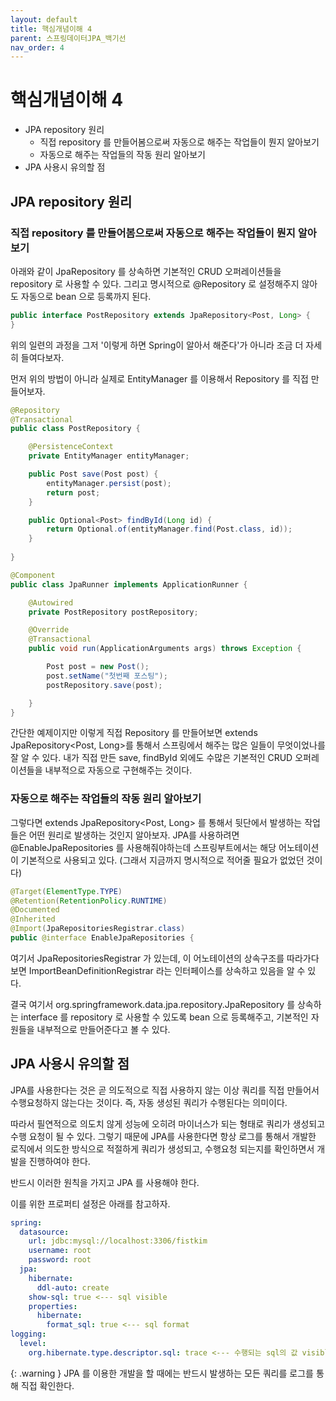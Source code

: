 ```yaml
---
layout: default
title: 핵심개념이해 4
parent: 스프링데이터JPA_백기선
nav_order: 4
---
```


# 핵심개념이해 4

- JPA repository 원리
  - 직접 repository 를 만들어봄으로써 자동으로 해주는 작업들이 뭔지 알아보기
  - 자동으로 해주는 작업들의 작동 원리 알아보기
- JPA 사용시 유의할 점 

## JPA repository 원리

### 직접 repository 를 만들어봄으로써 자동으로 해주는 작업들이 뭔지 알아보기
아래와 같이 JpaRepository 를 상속하면 기본적인 CRUD 오퍼레이션들을 repository 로 사용할 수 있다.
그리고 명시적으로 @Repository 로 설정해주지 않아도 자동으로 bean 으로 등록까지 된다.
```java
public interface PostRepository extends JpaRepository<Post, Long> {
}
```

위의 일련의 과정을 그저 '이렇게 하면 Spring이 알아서 해준다'가 아니라 조금 더 자세히 들여다보자.

먼저 위의 방법이 아니라 실제로 EntityManager 를 이용해서 Repository 를 직접 만들어보자.
```java
@Repository
@Transactional
public class PostRepository {

    @PersistenceContext
    private EntityManager entityManager;

    public Post save(Post post) {
        entityManager.persist(post);
        return post;
    }

    public Optional<Post> findById(Long id) {
        return Optional.of(entityManager.find(Post.class, id));
    }
    
}
```
```java
@Component
public class JpaRunner implements ApplicationRunner {

    @Autowired
    private PostRepository postRepository;

    @Override
    @Transactional
    public void run(ApplicationArguments args) throws Exception {

        Post post = new Post();
        post.setName("첫번째 포스팅");
        postRepository.save(post);

    }
}
```
간단한 예제이지만 이렇게 직접 Repository 를 만들어보면 extends JpaRepository<Post, Long>를 통해서 스프링에서 해주는 많은 일들이 무엇이었나를 잘 알 수 있다.
내가 직접 만든 save, findById 외에도 수많은 기본적인 CRUD 오퍼레이션들을 내부적으로 자동으로 구현해주는 것이다.

### 자동으로 해주는 작업들의 작동 원리 알아보기
그렇다면 extends JpaRepository<Post, Long> 를 통해서 뒷단에서 발생하는 작업들은 어떤 원리로 발생하는 것인지 알아보자.
JPA를 사용하려면 @EnableJpaRepositories 를 사용해줘야하는데 스프링부트에서는 해당 어노테이션이 기본적으로 사용되고 있다.
(그래서 지금까지 명시적으로 적어줄 필요가 없었던 것이다)
```java
@Target(ElementType.TYPE)
@Retention(RetentionPolicy.RUNTIME)
@Documented
@Inherited
@Import(JpaRepositoriesRegistrar.class)
public @interface EnableJpaRepositories {
```
여기서 JpaRepositoriesRegistrar 가 있는데, 이 어노테이션의 상속구조를 따라가다 보면 ImportBeanDefinitionRegistrar 라는 인터페이스를 상속하고 있음을 알 수 있다.

결국 여기서 org.springframework.data.jpa.repository.JpaRepository 를 상속하는 interface 를 repository 로 사용할 수 있도록
bean 으로 등록해주고, 기본적인 자원들을 내부적으로 만들어준다고 볼 수 있다.

## JPA 사용시 유의할 점
JPA를 사용한다는 것은 곧 의도적으로 직접 사용하지 않는 이상 쿼리를 직접 만들어서 수행요청하지 않는다는 것이다.
즉, 자동 생성된 쿼리가 수행된다는 의미이다. 

따라서 필연적으로 의도치 않게 성능에 오히려 마이너스가 되는 형태로 쿼리가 생성되고 수행 요청이 될 수 있다.
그렇기 때문에 JPA를 사용한다면 항상 로그를 통해서 개발한 로직에서 의도한 방식으로 적절하게 쿼리가 생성되고, 수행요청 되는지를 확인하면서 개발을 진행하여야 한다.

반드시 이러한 원칙을 가지고 JPA 를 사용해야 한다.

이를 위한 프로퍼티 설정은 아래를 참고하자.
```yaml
spring:
  datasource:
    url: jdbc:mysql://localhost:3306/fistkim
    username: root
    password: root
  jpa:
    hibernate:
      ddl-auto: create
    show-sql: true <--- sql visible
    properties:
      hibernate:
        format_sql: true <--- sql format
logging:
  level:
    org.hibernate.type.descriptor.sql: trace <--- 수행되는 sql의 값 visible
```

{: .warning }
JPA 를 이용한 개발을 할 때에는 반드시 발생하는 모든 쿼리를 로그를 통해 직접 확인한다.

